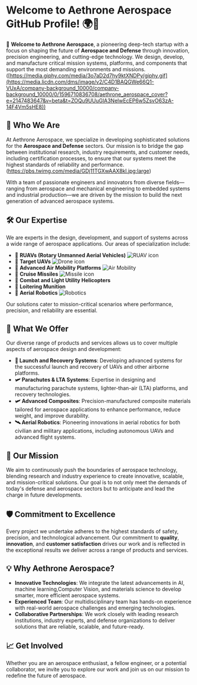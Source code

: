 # Welcome to Aethrone Aerospace GitHub Profile! 🌍🚀

👋 **Welcome to Aethrone Aerospace**, a pioneering deep-tech startup with a focus on shaping the future of **Aerospace and Defense** through innovation, precision engineering, and cutting-edge technology. We design, develop, and manufacture critical mission systems, platforms, and components that support the most demanding environments and missions.
([https://media.giphy.com/media/3o7aD2d7hy9ktXNDPy/giphy.gif](https://media.licdn.com/dms/image/v2/C4D1BAQGWe66Q1-VUxA/company-background_10000/company-background_10000/0/1596710836708/aethrone_aerospace_cover?e=2147483647&v=beta&t=ZOQu9UUuGlA3NelwEcEP6w5ZsvO63zA-14F4Vm5sHE8))

## 🌟 **Who We Are**
At Aethrone Aerospace, we specialize in developing sophisticated solutions for the **Aerospace and Defense** sectors. Our mission is to bridge the gap between institutional research, industry requirements, and customer needs, including certification processes, to ensure that our systems meet the highest standards of reliability and performance.
(https://pbs.twimg.com/media/GDj11TGXwAAX8kl.jpg:large)

With a team of passionate engineers and innovators from diverse fields—ranging from aerospace and mechanical engineering to embedded systems and industrial production—we are driven by the mission to build the next generation of advanced aerospace systems.

## 🛠️ **Our Expertise**
We are experts in the design, development, and support of systems across a wide range of aerospace applications. Our areas of specialization include:

- 🚁 **RUAVs (Rotary Unmanned Aerial Vehicles)** ![RUAV icon](https://img.icons8.com/emoji/48/000000/helicopter-emoji.png)
- 🎯 **Target UAVs** ![Drone icon](https://img.icons8.com/color/48/000000/drone.png)
- 🚀 **Advanced Air Mobility Platforms** ![Air Mobility](https://img.icons8.com/fluency/48/000000/rocket.png)
- 🎯 **Cruise Missiles** ![Missile icon](https://img.icons8.com/emoji/48/000000/missile-emoji.png)
- 🚁 **Combat and Light Utility Helicopters**
- 🎯 **Loitering Munition**
- 🤖 **Aerial Robotics** ![Robotics](https://img.icons8.com/color/48/000000/robot.png)

Our solutions cater to mission-critical scenarios where performance, precision, and reliability are essential.


## 🚀 **What We Offer**
Our diverse range of products and services allows us to cover multiple aspects of aerospace design and development:
- **🚁 Launch and Recovery Systems**: Developing advanced systems for the successful launch and recovery of UAVs and other airborne platforms.
- **🛩️ Parachutes & LTA Systems**: Expertise in designing and manufacturing parachute systems, lighter-than-air (LTA) platforms, and recovery technologies.
- **🛩️ Advanced Composites**: Precision-manufactured composite materials tailored for aerospace applications to enhance performance, reduce weight, and improve durability.
- **🛰️ Aerial Robotics**: Pioneering innovations in aerial robotics for both civilian and military applications, including autonomous UAVs and advanced flight systems.

## 🎯 **Our Mission**
We aim to continuously push the boundaries of aerospace technology, blending research and industry experience to create innovative, scalable, and mission-critical solutions. Our goal is to not only meet the demands of today's defense and aerospace sectors but to anticipate and lead the charge in future developments.

## 🛡️ **Commitment to Excellence**
Every project we undertake adheres to the highest standards of safety, precision, and technological advancement. Our commitment to **quality**, **innovation**, and **customer satisfaction** drives our work and is reflected in the exceptional results we deliver across a range of products and services.

## 💡 **Why Aethrone Aerospace?**
- **Innovative Technologies**: We integrate the latest advancements in AI, machine learning,Computer Vision, and materials science to develop smarter, more efficient aerospace systems.
- **Experienced Team**: Our multidisciplinary team has hands-on experience with real-world aerospace challenges and emerging technologies.
- **Collaborative Partnerships**: We work closely with leading research institutions, industry experts, and defense organizations to deliver solutions that are reliable, scalable, and future-ready.

## 📈 **Get Involved**
Whether you are an aerospace enthusiast, a fellow engineer, or a potential collaborator, we invite you to explore our work and join us on our mission to redefine the future of aerospace.
